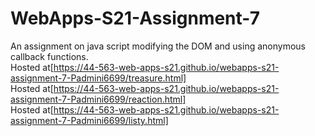 # WebApps-S21-Assignment-7
An assignment on java script modifying the DOM and using anonymous callback functions.<br>
Hosted at[https://44-563-web-apps-s21.github.io/webapps-s21-assignment-7-Padmini6699/treasure.html]<br>
Hosted at[https://44-563-web-apps-s21.github.io/webapps-s21-assignment-7-Padmini6699/reaction.html]<br>
Hosted at[https://44-563-web-apps-s21.github.io/webapps-s21-assignment-7-Padmini6699/listy.html]<br>


